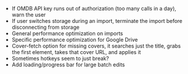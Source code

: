 - If OMDB API key runs out of authorization (too many calls in a day), warn the user
- If user switches storage during an import, terminate the import before disconnecting from storage
- General performance optimization on imports
- Specific performance optimization for Google Drive
- Cover-fetch option for missing covers, it searches just the title, grabs the first element, takes that cover URL, and applies it
- Sometimes hotkeys seem to just break?
- Add loading/progress bar for large batch edits
